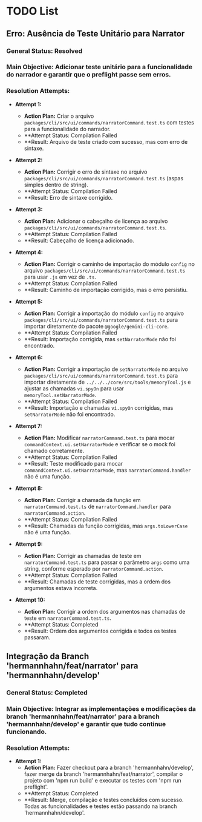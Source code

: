 # TODO List

## Erro: Ausência de Teste Unitário para Narrator

### General Status: Resolved

### Main Objective: Adicionar teste unitário para a funcionalidade do narrador e garantir que o preflight passe sem erros.

### Resolution Attempts:

- **Attempt 1:**
  - **Action Plan:** Criar o arquivo `packages/cli/src/ui/commands/narratorCommand.test.ts` com testes para a funcionalidade do narrador.
  - \*\*Attempt Status: Compilation Failed
  - \*\*Result: Arquivo de teste criado com sucesso, mas com erro de sintaxe.

- **Attempt 2:**
  - **Action Plan:** Corrigir o erro de sintaxe no arquivo `packages/cli/src/ui/commands/narratorCommand.test.ts` (aspas simples dentro de string).
  - \*\*Attempt Status: Compilation Failed
  - \*\*Result: Erro de sintaxe corrigido.

- **Attempt 3:**
  - **Action Plan:** Adicionar o cabeçalho de licença ao arquivo `packages/cli/src/ui/commands/narratorCommand.test.ts`.
  - \*\*Attempt Status: Compilation Failed
  - \*\*Result: Cabeçalho de licença adicionado.

- **Attempt 4:**
  - **Action Plan:** Corrigir o caminho de importação do módulo `config` no arquivo `packages/cli/src/ui/commands/narratorCommand.test.ts` para usar `.js` em vez de `.ts`.
  - \*\*Attempt Status: Compilation Failed
  - \*\*Result: Caminho de importação corrigido, mas o erro persistiu.

- **Attempt 5:**
  - **Action Plan:** Corrigir a importação do módulo `config` no arquivo `packages/cli/src/ui/commands/narratorCommand.test.ts` para importar diretamente do pacote `@google/gemini-cli-core`.
  - \*\*Attempt Status: Compilation Failed
  - \*\*Result: Importação corrigida, mas `setNarratorMode` não foi encontrado.

- **Attempt 6:**
  - **Action Plan:** Corrigir a importação de `setNarratorMode` no arquivo `packages/cli/src/ui/commands/narratorCommand.test.ts` para importar diretamente de `../../../core/src/tools/memoryTool.js` e ajustar as chamadas `vi.spyOn` para usar `memoryTool.setNarratorMode`.
  - \*\*Attempt Status: Compilation Failed
  - \*\*Result: Importação e chamadas `vi.spyOn` corrigidas, mas `setNarratorMode` não foi encontrado.

- **Attempt 7:**
  - **Action Plan:** Modificar `narratorCommand.test.ts` para mocar `commandContext.ui.setNarratorMode` e verificar se o mock foi chamado corretamente.
  - \*\*Attempt Status: Compilation Failed
  - \*\*Result: Teste modificado para mocar `commandContext.ui.setNarratorMode`, mas `narratorCommand.handler` não é uma função.

- **Attempt 8:**
  - **Action Plan:** Corrigir a chamada da função em `narratorCommand.test.ts` de `narratorCommand.handler` para `narratorCommand.action`.
  - \*\*Attempt Status: Compilation Failed
  - \*\*Result: Chamadas da função corrigidas, mas `args.toLowerCase` não é uma função.

- **Attempt 9:**
  - **Action Plan:** Corrigir as chamadas de teste em `narratorCommand.test.ts` para passar o parâmetro `args` como uma string, conforme esperado por `narratorCommand.action`.
  - \*\*Attempt Status: Compilation Failed
  - \*\*Result: Chamadas de teste corrigidas, mas a ordem dos argumentos estava incorreta.

- **Attempt 10:**
  - **Action Plan:** Corrigir a ordem dos argumentos nas chamadas de teste em `narratorCommand.test.ts`.
  - \*\*Attempt Status: Completed
  - \*\*Result: Ordem dos argumentos corrigida e todos os testes passaram.

## Integração da Branch 'hermannhahn/feat/narrator' para 'hermannhahn/develop'

### General Status: Completed

### Main Objective: Integrar as implementações e modificações da branch 'hermannhahn/feat/narrator' para a branch 'hermannhahn/develop' e garantir que tudo continue funcionando.

### Resolution Attempts:

- **Attempt 1:**
  - **Action Plan:** Fazer checkout para a branch 'hermannhahn/develop', fazer merge da branch 'hermannhahn/feat/narrator', compilar o projeto com 'npm run build' e executar os testes com 'npm run preflight'.
  - \*\*Attempt Status: Completed
  - \*\*Result: Merge, compilação e testes concluídos com sucesso. Todas as funcionalidades e testes estão passando na branch 'hermannhahn/develop'.
